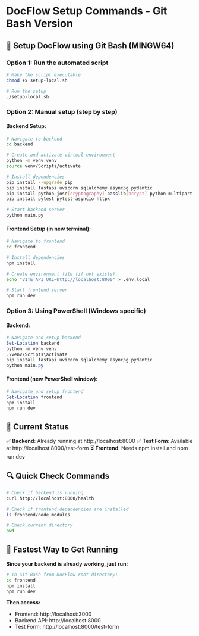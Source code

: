 # DocFlow Setup Commands - Git Bash Version

## 🚀 Setup DocFlow using Git Bash (MINGW64)

### Option 1: Run the automated script
```bash
# Make the script executable
chmod +x setup-local.sh

# Run the setup
./setup-local.sh
```

### Option 2: Manual setup (step by step)

#### Backend Setup:
```bash
# Navigate to backend
cd backend

# Create and activate virtual environment
python -m venv venv
source venv/Scripts/activate

# Install dependencies
pip install --upgrade pip
pip install fastapi uvicorn sqlalchemy asyncpg pydantic
pip install python-jose[cryptography] passlib[bcrypt] python-multipart
pip install pytest pytest-asyncio httpx

# Start backend server
python main.py
```

#### Frontend Setup (in new terminal):
```bash
# Navigate to frontend
cd frontend

# Install dependencies
npm install

# Create environment file (if not exists)
echo "VITE_API_URL=http://localhost:8000" > .env.local

# Start frontend server
npm run dev
```

### Option 3: Using PowerShell (Windows specific)

#### Backend:
```powershell
# Navigate and setup backend
Set-Location backend
python -m venv venv
.\venv\Scripts\activate
pip install fastapi uvicorn sqlalchemy asyncpg pydantic
python main.py
```

#### Frontend (new PowerShell window):
```powershell
# Navigate and setup frontend  
Set-Location frontend
npm install
npm run dev
```

## 🎯 Current Status

✅ **Backend**: Already running at http://localhost:8000
✅ **Test Form**: Available at http://localhost:8000/test-form
⏳ **Frontend**: Needs npm install and npm run dev

## 🔍 Quick Check Commands

```bash
# Check if backend is running
curl http://localhost:8000/health

# Check if frontend dependencies are installed
ls frontend/node_modules

# Check current directory
pwd
```

## 🚀 Fastest Way to Get Running

**Since your backend is already working, just run:**

```bash
# In Git Bash from DocFlow root directory:
cd frontend
npm install
npm run dev
```

**Then access:**
- Frontend: http://localhost:3000  
- Backend API: http://localhost:8000
- Test Form: http://localhost:8000/test-form